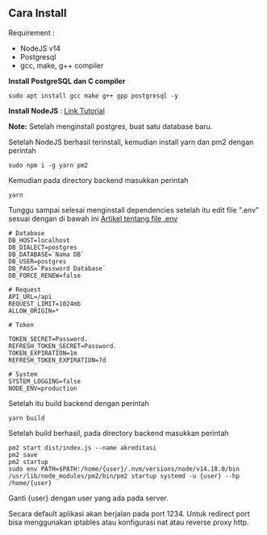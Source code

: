 ## Cara Install
Requirement :
 - NodeJS v14
 - Postgresql
 - gcc, make, g++ compiler

**Install PostgreSQL dan C compiler**
    
    sudo apt install gcc make g++ gpp postgresql -y

**Install NodeJS** :
[Link Tutorial](https://tecadmin.net/install-latest-nodejs-npm-on-debian/)

**Note:**
Setelah menginstall postgres, buat satu database baru.

Setelah NodeJS berhasil terinstall, kemudian install yarn dan pm2 dengan perintah 

    sudo npm i -g yarn pm2

Kemudian pada directory backend masukkan perintah 

    yarn

Tunggu sampai selesai menginstall dependencies setelah itu edit file ".env" sesuai dengan di bawah ini
[Artikel tentang file .env](https://www.petanikode.com/nodejs-env/)

    # Database
    DB_HOST=localhost
    DB_DIALECT=postgres
    DB_DATABASE=`Nama DB`
    DB_USER=postgres
    DB_PASS=`Password Database`
    DB_FORCE_RENEW=false
    
    # Request
    API_URL=/api
    REQUEST_LIMIT=1024mb
    ALLOW_ORIGIN=*
    
    # Token
    
    TOKEN_SECRET=Password.
    REFRESH_TOKEN_SECRET=Password.
    TOKEN_EXPIRATION=1m
    REFRESH_TOKEN_EXPIRATION=7d
    
    # System
    SYSTEM_LOGGING=false
    NODE_ENV=production

Setelah itu build backend dengan perintah 	
	
    yarn build
Setelah build berhasil, pada directory backend masukkan perintah

	pm2 start dist/index.js --name akreditasi
	pm2 save
	pm2 startup
	sudo env PATH=$PATH:/home/{user}/.nvm/versions/node/v14.18.0/bin /usr/lib/node_modules/pm2/bin/pm2 startup systemd -u {user} --hp /home/{user}
Ganti {user} dengan user yang ada pada server.

Secara default aplikasi akan berjalan pada port 1234. Untuk redirect port bisa menggunakan iptables atau konfigurasi nat atau reverse proxy http.
